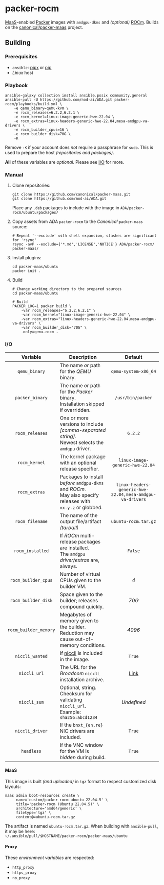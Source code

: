 # packer-rocm

[MaaS](https://maas.io/)-enabled [Packer](https://www.packer.io/) images
with `amdgpu-dkms` and _(optional)_ [ROCm](https://www.amd.com/en/products/software/rocm.html). Builds on the [canonical/packer-maas](https://github.com/canonical/packer-maas/)
project.


## Building

### Prerequisites

* `ansible`: [pipx](https://docs.ansible.com/ansible/latest/installation_guide/intro_installation.html#installing-and-upgrading-ansible-with-pipx) or [pip](https://docs.ansible.com/ansible/latest/installation_guide/intro_installation.html#installing-and-upgrading-ansible-with-pip)
* _Linux_ host

### Playbook

```shell
ansible-galaxy collection install ansible.posix community.general
ansible-pull -U https://github.com/nod-ai/ADA.git packer-rocm/playbooks/build.yml \
    -e qemu_binary=qemu-kvm \
    -e rocm_releases=6.2.2,6.2.1 \
    -e rocm_kernel=linux-image-generic-hwe-22.04 \
    -e rocm_extras=linux-headers-generic-hwe-22.04,mesa-amdgpu-va-drivers \
    -e rocm_builder_cpus=16 \
    -e rocm_builder_disk=70G \
    -K
```

Remove `-K` if your account does _not_ require a passphrase for `sudo`. This is used to prepare the host _(repositories and packages)_.

**All** of these variables are _optional_. Please see [I/O](#io) for more.

### Manual

1. Clone repositories:

    ```shell
    git clone https://github.com/canonical/packer-maas.git
    git clone https://github.com/nod-ai/ADA.git
    ```

    Place any `.deb` packages to include with the image in `ADA/packer-rocm/ubuntu/packages/`

2. Copy assets from _ADA_ `packer-rocm` to the _Canonical_ `packer-maas` source:

    ```shell
    # Repeat '--exclude' with shell expansion, slashes are significant for 'rsync'
    rsync -avP --exclude={'*.md','LICENSE','NOTICE'} ADA/packer-rocm/ packer-maas/
    ```

3. Install plugins:

    ```shell
    cd packer-maas/ubuntu
    packer init .
    ```

4. Build

    ```shell
    # Change working directory to the prepared sources
    cd packer-maas/ubuntu

    # Build
    PACKER_LOG=1 packer build \
        -var rocm_releases="6.2.2,6.2.1" \
        -var rocm_kernel="linux-image-generic-hwe-22.04" \
        -var rocm_extras="linux-headers-generic-hwe-22.04,mesa-amdgpu-va-drivers" \
        -var rocm_builder_disk="70G" \
        -only=qemu.rocm .
    ```

### I/O

| Variable | Description | Default |
|:----------:|-------------|:---------:|
| `qemu_binary` | The name _or_ path for the _QEMU_ binary. | `qemu-system-x86_64` |
| `packer_binary` | The name _or_ path for the _Packer_ binary.<br/>Installation skipped if overridden. | `/usr/bin/packer` |
| `rocm_releases` | One or more versions to include _[comma-separated string]_.<br/>Newest selects the `amdgpu` driver. | `6.2.2` |
| `rocm_kernel` | The kernel package with an optional release specifier. | `linux-image-generic-hwe-22.04` |
| `rocm_extras` | Packages to install _before_ `amdgpu-dkms` and _ROCm_.<br/>May also specify releases with `=x.y.z` or globbed. | `linux-headers-generic-hwe-22.04,mesa-amdgpu-va-drivers` |
| `rocm_filename` | The name of the output file/artifact _(tarball)_ | `ubuntu-rocm.tar.gz` |
| `rocm_installed` | If _ROCm_ multi-release packages are installed.<br/>The `amdgpu` _driver/extras_ are, always. | `False` |
| `rocm_builder_cpus` | Number of virtual CPUs given to the builder VM. | _4_ |
| `rocm_builder_disk` | Space given to the builder; releases compound quickly. | _70G_ |
| `rocm_builder_memory` | Megabytes of memory given to the builder.<br/>Reduction may cause out-of-memory conditions. | _4096_ |
| `niccli_wanted` | If [niccli](https://techdocs.broadcom.com/us/en/storage-and-ethernet-connectivity/ethernet-nic-controllers/bcm957xxx/adapters/Configuration-adapter/nic-cli-configuration-utility.html) is included in the image. | `True` |
| `niccli_url` | The URL for the _Broadcom_ `niccli` installation archive. | [Link](https://docs.broadcom.com/docs-and-downloads/ethernet-network-adapters/NXE/Thor2/GCA1/bcm5760x_230.2.52.0a.zip) |
| `niccli_sum` | Optional, string. Checksum for validating `niccli_url`.<br/>Example: `sha256:abcd1234` | _Undefined_ |
| `niccli_driver` | If the `bnxt_{en,re}` NIC drivers are included. | `True` |
| `headless` | If the VNC window for the VM is _hidden_ during build. | `True` |

#### MaaS

This image is built _(and uploaded)_ in `tgz` format to respect customized disk layouts:

```shell
maas admin boot-resources create \
     name='custom/packer-rocm-ubuntu-22.04.5' \
     title='packer-rocm (Ubuntu 22.04.5)' \
     architecture='amd64/generic' \
     filetype='tgz' \
     content@=ubuntu-rocm.tar.gz
```

The artifact is named `ubuntu-rocm.tar.gz`. When building with `ansible-pull`, it may be here:  
`~/.ansible/pull/$HOSTNAME/packer-rocm/packer-maas/ubuntu`

#### Proxy

These _environment variables_ are respected:

* `http_proxy`
* `https_proxy`
* `no_proxy`
